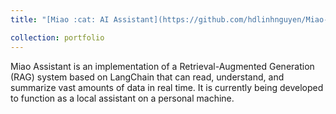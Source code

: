 ```yaml
---
title: "[Miao :cat: AI Assistant](https://github.com/hdlinhnguyen/Miao-your-assistant)"

collection: portfolio
---
```


Miao Assistant is an implementation of a Retrieval-Augmented Generation (RAG) system based on LangChain that can read, understand, and summarize vast amounts of data in real time. It is currently being developed to function as a local assistant on a personal machine.

